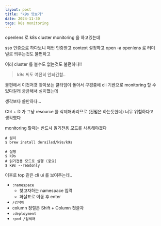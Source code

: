 ```yaml
---
layout: post
title: "k9s 맛보기"
date: 2024-11-30
tags: k8s monitoring
---
```


openlens 로 k8s cluster monitoring 을 하고있는데

sso 인증으로 하다보니 매번 인증받고 context 설정하고 open -a openlens 로 터미널로 띄우는것도 불편하고

여러 cluster 를 볼수도 없는것도 불편하다!!
> k9s 써도 여전히 안되긴함..

불편해서 이것저것 찾아보는 쿨타임이 돌아서 구경중에 cli 기반으로 monitoring 할 수 있다길래 궁금해서 설치했는데

생각보다 쓸만하다...

Ctrl + D 가 그냥 resource 를 삭제해버리므로 (컨펌은 하는듯한데) 너무 위험하다고 생각했다

monitoring 할때는 반드시 읽기전용 모드를 사용해야겠다

```shell
# 설치
$ brew install derailed/k9s/k9s

# 실행
$ k9s
# 읽기전용 모드로 실행 (중요)
$ k9s --readonly
```

이후로 top 같은 cli ui 를 보여주는데..

* `:namespace`
    * 찾고자하는 namespace 입력
    * 화살표로 이동 후 enter
* `/검색어`
* column 정렬은 Shift + Column 첫글자
* `:deployment`
* `:pod /검색어`

